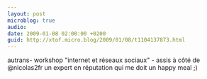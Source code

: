 ```yaml
---
layout: post
microblog: true
audio: 
date: 2009-01-08 02:00:00 +0200
guid: http://xtof.micro.blog/2009/01/08/t1104137873.html
---
```

autrans- workshop "internet et réseaux sociaux" - assis à côté de @nicolas2fr un expert en réputation qui me doit un happy meal ;)
